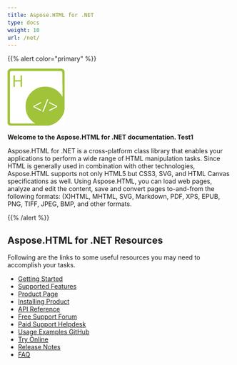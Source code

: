 ```yaml
---
title: Aspose.HTML for .NET
type: docs
weight: 10
url: /net/
---
```


{{% alert color="primary" %}} 

![Aspose.HTML for .NET Product Logo](home_1.png)

**Welcome to the Aspose.HTML for .NET documentation. Test1**

Aspose.HTML for .NET is a cross-platform class library that enables your applications to perform a wide range of HTML manipulation tasks. Since HTML is generally used in combination with other technologies, Aspose.HTML supports not only HTML5 but CSS3, SVG, and HTML Canvas specifications as well. Using Aspose.HTML, you can load web pages, analyze and edit the content, save and convert pages to-and-from the following formats: (X)HTML, MHTML, SVG, Markdown, PDF, XPS, EPUB, PNG, TIFF, JPEG, BMP, and other formats.

{{% /alert %}} 

## Aspose.HTML for .NET Resources

Following are the links to some useful resources you may need to accomplish your tasks.

- [Getting Started](/html/net/getting-started-html/)
- [Supported Features](/html/net/features-list-html/)
- [Product Page](https://products.aspose.com/html/net)
- [](https://www.nuget.org/packages/Aspose.Html/)[I](https://www.nuget.org/packages/Aspose.Html/)[nstalling Product](/html/net/installation-html/)
- [API Reference](https://apireference.aspose.com/html/net)
- [Free Support Forum](https://forum.aspose.com/c/html)
- [Paid Support Helpdesk](https://helpdesk.aspose.com/)
- [Usage Examples GitHub](https://github.com/aspose-html/Aspose.HTML-for-.NET)
- [Try Online](https://products.aspose.app/html/family)
- [Release Notes](/html/net/release-notes-html/)
- [FAQ](/html/net/faq-html/)
